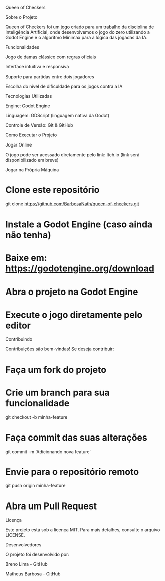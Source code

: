 Queen of Checkers



Sobre o Projeto

Queen of Checkers foi um jogo criado para um trabalho da disciplina de Inteligência Artificial, onde desenvolvemos o jogo do zero utilizando a Godot Engine e o algoritmo Minimax para a lógica das jogadas da IA.

Funcionalidades

Jogo de damas clássico com regras oficiais

Interface intuitiva e responsiva

Suporte para partidas entre dois jogadores

Escolha do nivel de dificuldade para os jogos contra a IA


Tecnologias Utilizadas

Engine: Godot Engine

Linguagem: GDScript (linguagem nativa da Godot)

Controle de Versão: Git & GitHub

Como Executar o Projeto

Jogar Online

O jogo pode ser acessado diretamente pelo link:
Itch.io (link será disponibilizado em breve)

Jogar na Própria Máquina

# Clone este repositório
git clone https://github.com/BarbosaNath/queen-of-checkers.git

# Instale a Godot Engine (caso ainda não tenha)
# Baixe em: https://godotengine.org/download

# Abra o projeto na Godot Engine
# Execute o jogo diretamente pelo editor

Contribuindo

Contribuições são bem-vindas! Se deseja contribuir:

# Faça um fork do projeto
# Crie um branch para sua funcionalidade
git checkout -b minha-feature

# Faça commit das suas alterações
git commit -m 'Adicionando nova feature'

# Envie para o repositório remoto
git push origin minha-feature

# Abra um Pull Request

Licença

Este projeto está sob a licença MIT. Para mais detalhes, consulte o arquivo LICENSE.

Desenvolvedores

O projeto foi desenvolvido por:

Breno Lima - GitHub

Matheus Barbosa - GitHub
